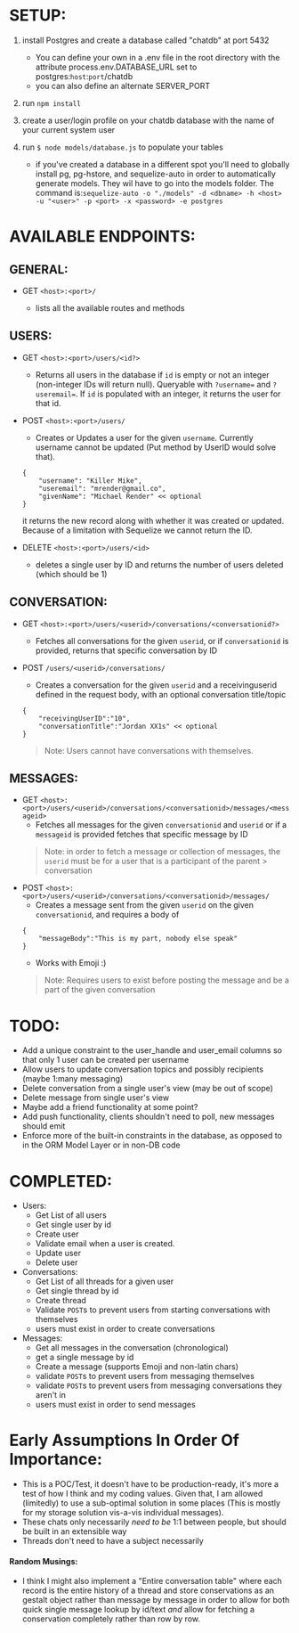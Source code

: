 


# SETUP:
1. install Postgres and create a database called "chatdb" at port 5432 
    * You can define your own in a .env file in the root directory with the attribute process.env.DATABASE_URL set to postgres:`host`:`port`/chatdb
    * you can also define an alternate SERVER_PORT

1. run `npm install`

1. create a user/login profile on your chatdb database with the name of your current system user

1. run `$ node models/database.js` to populate your tables

    * if you've created a database in a different spot you'll need to globally install pg, pg-hstore, and sequelize-auto in order to automatically generate models. They wil have to go into the models folder. The command is:```sequelize-auto -o "./models" -d <dbname> -h <host> -u "<user>" -p <port> -x <password> -e postgres```





# AVAILABLE ENDPOINTS:


## GENERAL:
* GET `<host>:<port>/`

	* lists all the available routes and methods

## USERS:

* GET `<host>:<port>/users/<id?>`

	* Returns all users in the database if `id` is empty or not an integer (non-integer IDs will return null). Queryable with `?username=` and `?useremail=`. If `id` is populated with an integer, it returns the user for that id.

* POST `<host>:<port>/users/`
	* Creates or Updates a user for the given `username`. Currently username cannot be updated (Put method by UserID would solve that).
	```
	{
		"username": "Killer Mike",
		"useremail": "mrender@gmail.co",
		"givenName": "Michael Render" << optional
	}
	```
	it returns the new record along with whether it was created or updated. Because of a limitation with Sequelize we cannot return the ID.

* DELETE `<host>:<port>/users/<id>`
	* deletes a single user by ID and returns the number of users deleted (which should be 1)


## CONVERSATION:
* GET `<host>:<port>/users/<userid>/conversations/<conversationid?>`
	* Fetches all conversations for the given `userid`, or if `conversationid` is provided, returns
	that specific conversation by ID

* POST `/users/<userid>/conversations/`
	* Creates a conversation for the given `userid` and a receivinguserid defined in the request body, with an optional conversation title/topic
	```
	{
		"receivingUserID":"10",
		"conversationTitle":"Jordan XX1s" << optional
	}
	```
	> Note: Users cannot have conversations with themselves.

## MESSAGES:

* GET `<host>:<port>/users/<userid>/conversations/<conversationid>/messages/<messageid>`
	* Fetches all messages for the given `conversationid` and `userid`
	or if a `messageid` is provided fetches that specific message by ID
	> Note: in order to fetch a message or collection of messages, the `userid` must be for a user that is a participant of the parent         > conversation
* POST `<host>:<port>/users/<userid>/conversations/<conversationid>/messages/`
	* Creates a message sent from the given `userid` on the given `conversationid`, and requires a body of
	```
	{
		"messageBody":"This is my part, nobody else speak"
	}
	```
	* Works with Emoji :)
	> Note: Requires users to exist before posting the message and be a part of the given conversation
# TODO:

   * Add a unique constraint to the user_handle and user_email columns so that only 1 user can be created per username
   * Allow users to update conversation topics and possibly recipients (maybe 1:many messaging)
   * Delete conversation from a single user's view (may be out of scope)
   * Delete message from single user's view
   * Maybe add a friend functionality at some point?
   * Add push functionality, clients shouldn't need to poll, new messages should emit
   * Enforce more of the built-in constraints in the database, as opposed to in the ORM Model Layer or in non-DB code
# COMPLETED:
* Users:
    * Get List of all users
    * Get single user by id
    * Create user
    * Validate email when a user is created.
    * Update user
    * Delete user
* Conversations:
    * Get List of all threads for a given user
    * Get single thread by id
    * Create thread
    * Validate `POST`s to prevent users from starting conversations with themselves
    * users must exist in order to create conversations
* Messages:
    * Get all messages in the conversation (chronological)
    * get a single message by id
    * Create a message (supports Emoji and non-latin chars)
    * validate `POST`s to prevent users from messaging themselves
    * validate `POST`s to prevent users from messaging conversations they aren't in
    * users must exist in order to send messages
    
# Early Assumptions In Order Of Importance:
* This is a POC/Test, it doesn't have to be production-ready, it's more a test of how I think and my coding values. Given that, I am allowed (limitedly) to use a sub-optimal solution in some places (This is mostly for my storage solution vis-a-vis individual messages).
* These chats only necessarily *need to be* 1:1 between people, but should be built in an extensible way
* Threads don't need to have a subject necessarily

#### Random Musings:
* I think I might also implement a "Entire conversation table" where each record is the entire history of a thread and store conservations as an gestalt object rather than message by message in order to allow for both quick single message lookup by id/text *and* allow for fetching a conservation completely rather than row by row.
